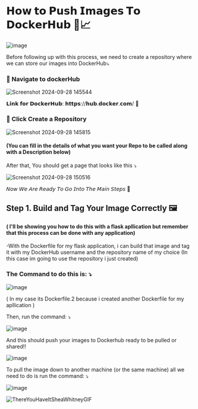 # 𝗛𝗼𝘄 𝘁𝗼 𝗣𝘂𝘀𝗵 𝗜𝗺𝗮𝗴𝗲𝘀 𝗧𝗼 𝗗𝗼𝗰𝗸𝗲𝗿𝗛𝘂𝗯 🐳📈
![image](https://github.com/user-attachments/assets/caa96510-1739-421b-bd97-fdc4a23aee0b)

Before following up with this process, we need to create a repository where we can store our images into DockerHub⤵️

### 📌 Navigate to dockerHub
![Screenshot 2024-09-28 145544](https://github.com/user-attachments/assets/51b96686-b1cc-4aae-b168-1516a8c49db7)

𝗟𝗶𝗻𝗸 𝗳𝗼𝗿 𝗗𝗼𝗰𝗸𝗲𝗿𝗛𝘂𝗯:  𝗵𝘁𝘁𝗽𝘀://𝗵𝘂𝗯.𝗱𝗼𝗰𝗸𝗲𝗿.𝗰𝗼𝗺/ 👀 

### 📌 Click Create a Repository
![Screenshot 2024-09-28 145815](https://github.com/user-attachments/assets/62f49451-d813-4f5f-bf8c-1233a98fc555)

####  (You can fill in the details of what you want your Repo to be called along with a Description below)

After that, You should get a page that looks like this ⤵️

![Screenshot 2024-09-28 150516](https://github.com/user-attachments/assets/4ef1bde0-e770-472c-b195-61d9391d5356)

𝘕𝘰𝘸 𝘞𝘦 𝘈𝘳𝘦 𝘙𝘦𝘢𝘥𝘺 𝘛𝘰 𝘎𝘰 𝘐𝘯𝘵𝘰 𝘛𝘩𝘦 𝘔𝘢𝘪𝘯 𝘚𝘵𝘦𝘱𝘴 🚀

## Step 1. Build and Tag Your Image Correctly 🖼️
#### ( I'll be showing you how to do this with a flask apllication but remember that this process can be done with any application)

-With the Dockerfile for my flask application, i can build that image and tag it with my DockerHub username and the repository name of my choice (In this case im going to use the repository i just created)

### The Command to do this is: ⤵️
![image](https://github.com/user-attachments/assets/0e9cf99f-38ac-4c50-873a-6614c23b92bf)

( In my case its Dockerfile.2 because i created another Dockerfile for my apllication )

Then, run the command: ⤵️

![image](https://github.com/user-attachments/assets/62eac850-5bc3-4fe5-8060-c50ebab1cc0d)

And this should push your images to Dockerhub ready to be pulled or shared!!

![image](https://github.com/user-attachments/assets/b5be795d-b222-490a-bf90-0f086f72467e)

  To pull the image down to another machine (or the same machine) all we need to do is run the command: ⤵️

  ![image](https://github.com/user-attachments/assets/1c3dff3b-0311-4286-bc0d-751daa577bef)


![ThereYouHaveItSheaWhitneyGIF](https://github.com/user-attachments/assets/369ff72e-1680-40b0-a283-14365e0b75ca)



